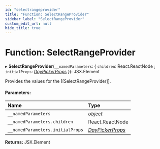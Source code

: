 ```yaml
---
id: "selectrangeprovider"
title: "Function: SelectRangeProvider"
sidebar_label: "SelectRangeProvider"
custom_edit_url: null
hide_title: true
---
```


# Function: SelectRangeProvider

▸ **SelectRangeProvider**(`__namedParameters`: { `children`: React.ReactNode ; `initialProps`: [*DayPickerProps*](../types/daypickerprops.md)  }): JSX.Element

Provides the values for the [[SelectRangeProvider]].

#### Parameters:

Name | Type |
:------ | :------ |
`__namedParameters` | *object* |
`__namedParameters.children` | React.ReactNode |
`__namedParameters.initialProps` | [*DayPickerProps*](../types/daypickerprops.md) |

**Returns:** JSX.Element
